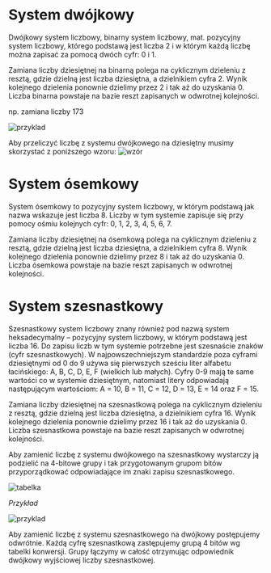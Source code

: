 

System dwójkowy
========================

Dwójkowy system liczbowy, binarny system liczbowy, mat. pozycyjny system liczbowy, którego podstawą jest liczba 2
i w którym każdą liczbę można zapisać za pomocą dwóch cyfr: 0 i 1.

Zamiana liczby dziesiętnej na binarną polega na cyklicznym dzieleniu z resztą, gdzie dzielną jest liczba dziesiętna, a dzielnikiem cyfra 2. Wynik kolejnego dzielenia ponownie dzielimy przez 2 i tak aż do uzyskania 0. Liczba binarna powstaje na bazie reszt zapisanych w odwrotnej kolejności.

np. zamiana liczby 173

![przyklad](http://www.edu.godula.com/_liczby/bintodec6.gif)

Aby przeliczyć liczbę z systemu dwójkowego na dziesiętny musimy skorzystać z poniższego wzoru:
![wzór](http://www.edu.godula.com/_liczby/bintodec.gif)


System ósemkowy
===============

System ósemkowy to pozycyjny system liczbowy, w którym podstawą jak nazwa wskazuje jest liczba 8. Liczby w tym systemie zapisuje się przy pomocy ośmiu kolejnych cyfr: 0, 1, 2, 3, 4, 5, 6, 7.

Zamiana liczby dziesiętnej na ósemkową polega na cyklicznym dzieleniu z resztą, gdzie dzielną jest liczba dziesiętna, a dzielnikiem cyfra 8. Wynik kolejnego dzielenia ponownie dzielimy przez 8 i tak aż do uzyskania 0. Liczba ósemkowa powstaje na bazie reszt zapisanych w odwrotnej kolejności.


System szesnastkowy
===================

Szesnastkowy system liczbowy znany również pod nazwą system heksadecymalny – pozycyjny system liczbowy, w którym podstawą jest liczba 16. Do zapisu liczb w tym systemie potrzebne jest szesnaście znaków (cyfr szesnastkowych).
W najpowszechniejszym standardzie poza cyframi dziesiętnymi od 0 do 9 używa się pierwszych sześciu liter alfabetu łacińskiego: A, B, C, D, E, F (wielkich lub małych). Cyfry 0-9 mają te same wartości co w systemie dziesiętnym, natomiast litery odpowiadają następującym wartościom: A = 10, B = 11, C = 12, D = 13, E = 14 oraz F = 15.

Zamiana liczby dziesiętnej na szesnastkową polega na cyklicznym dzieleniu z resztą, gdzie dzielną jest liczba dziesiętna, a dzielnikiem cyfra 16. Wynik kolejnego dzielenia ponownie dzielimy przez 16 i tak aż do uzyskania 0. Liczba szesnastkowa powstaje na bazie reszt zapisanych w odwrotnej kolejności.

Aby zamienić liczbę z systemu dwójkowego na szesnastkowy wystarczy ją podzielić na 4-bitowe grupy i tak przygotowanym grupom bitów przyporządkować odpowiadające im znaki zapisu szesnastkowego.

![tabelka](http://www.algorytm.edu.pl/images/hexcyfry.gif)

*Przykład*

![przyklad](http://slideplayer.pl/2680869/10/images/49/Zamiana+liczby+binarnej+na+szesnastkow%C4%85.jpg)

Aby zamienić liczbę z systemu szesnastkowego na dwójkowy postępujemy odwrótnie. Każdą cyfrę szesnastkową zastępujemy grupą 4 bitów wg tabelki konwersji. Grupy łączymy w całość otrzymując odpowiednik dwójkowy wyjściowej liczby szesnastkowej.




